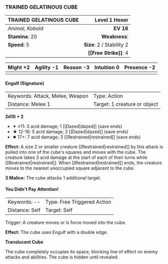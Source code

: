 ### TRAINED GELATINOUS CUBE

| TRAINED GELATINOUS CUBE |         **Level 1 Hexer** |
| :---------------------- | ------------------------: |
| *Animal, Kobold*        |                 **EV 16** |
| **Stamina**: 20         |             **Weakness**: |
| **Speed**: 5            | **Size**: 2 / Stability 2 |
|                         |    **[[Free Strike]]**: 4 |

| **Might** +2 | **Agility** -1 | **Reason** -3 | **Intuition** 0 | **Presence** -2 |
| ------------ | -------------- | ------------- | --------------- | --------------- |
|              |                |               |                 |                 |

#### Engulf (Signature)

|                                 |                              |
| :------------------------------ | :--------------------------- |
| Keywords: Attack, Melee, Weapon | Type: Action                 |
| Distance: Melee 1               | Target: 1 creature or object |

**2d10 + 2**

- ✦ ≤11: 3 acid damage; 1 [[Dazed|dazed]] (save ends)
- ★ 12-16: 5 acid damage; 2 [[Dazed|dazed]] (save ends)
- ✸ 17+: 7 acid damage; 3 [[Restrained|restrained]] (save ends)

**Effect:** A size 2 or smaller creature [[Restrained|restrained]] by this attack is pulled into one of the cube's squares and moves with the cube. The creature takes 3 acid damage at the start of each of their turns while [[Restrained|restrained]]. When [[Restrained|restrained]] ends, the creature moves to the nearest unoccupied square adjacent to the cube.

**3 Malice:** The cube attacks 1 additional target.

#### You Didn't Pay Attention!

|                |                             |
| :------------- | :-------------------------- |
| Keywords: --   | Type: Free Triggered Action |
| Distance: Self | Target: Self                |

Trigger: A creature moves or is force moved into the cube.

**Effect:** The cube uses Engulf with a double edge.

**Translucent Cube**

The cube completely occupies its space, blocking line of effect on enemy attacks and abilities. The cube is hidden until revealed.
